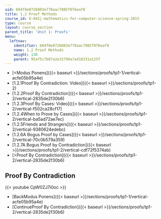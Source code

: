 ```yaml
---
uid: 604f8e0726803e778aac7885f0f6eaf0
title: 1.2 Proof Methods
course_id: 6-042j-mathematics-for-computer-science-spring-2015
type: course
layout: course_section
parent_title: 'Unit 1: Proofs'
menu:
  leftnav:
    identifier: 604f8e0726803e778aac7885f0f6eaf0
    name: 1.2 Proof Methods
    weight: 130
    parent: 95af5c7b87a2e15790a7ad18331a125f
---
```


*   [<Modus Ponens]({{< baseurl >}}/sections/proofs/tp1-1/vertical-acfe05b95a4e)
*   [1.2.1Proof By Contradiction: Video]({{< baseurl >}}/sections/proofs/tp1-2)
*   [1.2.2Proof By Contradiction]({{< baseurl >}}/sections/proofs/tp1-2/vertical-2835de2f30b6)
*   [1.2.3Proof By Cases: Video]({{< baseurl >}}/sections/proofs/tp1-2/vertical-f502ca28cf17)
*   [1.2.4When to Prove by Cases]({{< baseurl >}}/sections/proofs/tp1-2/vertical-ba5ad72ae7ec)
*   [1.2.5Friends and Strangers]({{< baseurl >}}/sections/proofs/tp1-2/vertical-9380624edebc)
*   [1.2.6A Bogus Proof by Cases]({{< baseurl >}}/sections/proofs/tp1-2/vertical-70c0b579a359)
*   [1.2.7A Bogus Proof by Contradiction]({{< baseurl >}}/sections/proofs/tp1-2/vertical-cdf72f5374ab)
*   [\>Proof By Contradiction]({{< baseurl >}}/sections/proofs/tp1-2/vertical-2835de2f30b6)

Proof By Contradiction
----------------------

{{< youtube CpW0ZJ7i0oc >}}

*   [BackModus Ponens]({{< baseurl >}}/sections/proofs/tp1-1/vertical-acfe05b95a4e)
*   [ContinueProof By Contradiction]({{< baseurl >}}/sections/proofs/tp1-2/vertical-2835de2f30b6)